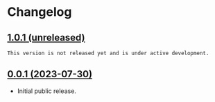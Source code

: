 # Changelog

## [1.0.1 (unreleased)](https://github.com/DLRSP/workflows/compare/v0.0.1...main)

```{important}
This version is not released yet and is under active development.
```

## [0.0.1 (2023-07-30)](https://github.com/DLRSP/workflows/compare/e9ae391...v0.0.1)

- Initial public release.